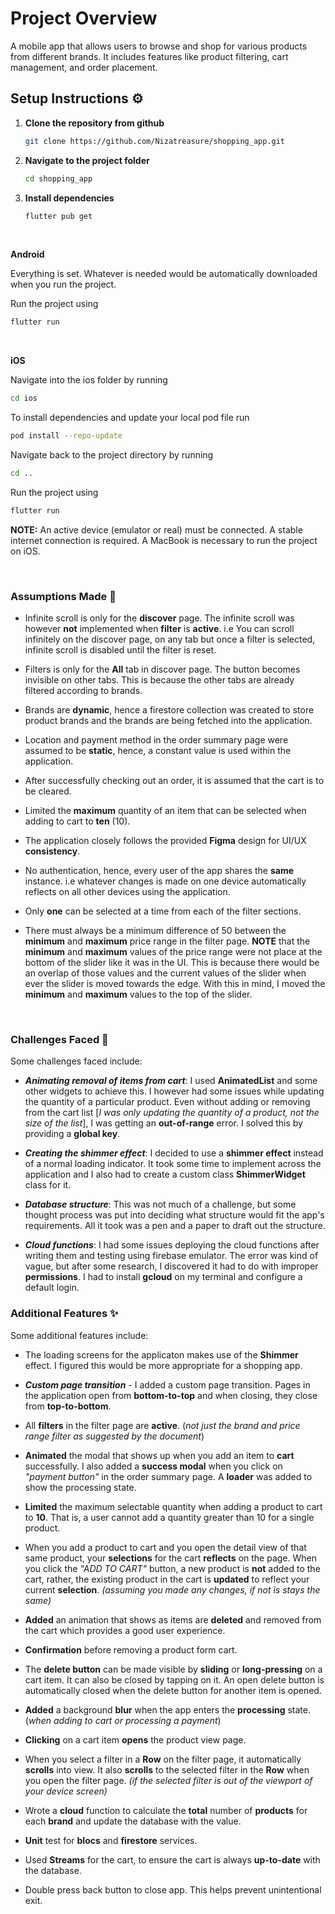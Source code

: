 # **Project Overview**

A mobile app that allows users to browse and shop for various products from different brands. It includes features like product filtering, cart management, and order placement.

## **Setup Instructions** :gear:

1. **Clone the repository from github**

   ```sh
   git clone https://github.com/Nizatreasure/shopping_app.git
   ```

2. **Navigate to the project folder**

   ```sh
   cd shopping_app
   ```

3. **Install dependencies**
   ```sh
   flutter pub get
   ```
<br>

**Android**

Everything is set. Whatever is needed would be automatically downloaded when you run the project.

Run the project using

```sh
flutter run
```
<br>

**iOS**

Navigate into the ios folder by running
```sh
cd ios
```
To install dependencies and update your local pod file run
```sh
pod install --repo-update
```
Navigate back to the project directory by running
```sh
cd ..
```

Run the project using 
```sh
flutter run
```

**NOTE:** An active device (emulator or real) must be connected. A stable internet connection is required. A MacBook is necessary to run the project on iOS.

<br>

### **Assumptions Made** :memo:


- Infinite scroll is only for the **discover** page. The infinite scroll was however **not** implemented when **filter** is **active**. i.e You can scroll infinitely on the discover page, on any tab but once a filter is selected, infinite scroll is disabled until the filter is reset.

- Filters is only for the **All** tab in discover page. The button becomes invisible on other tabs. This is because the other tabs are already filtered according to brands.

- Brands are **dynamic**, hence a firestore collection was created to store product brands and the brands are being fetched into the application.

- Location and payment method in the order summary page were assumed to be **static**, hence, a constant value is used within the application.

- After successfully checking out an order, it is assumed that the cart is to be cleared.

- Limited the **maximum** quantity of an item that can be selected when adding to cart to **ten** (10).

- The application closely follows the provided **Figma** design for UI/UX **consistency**.

- No authentication, hence, every user of the app shares the **same** instance. i.e whatever changes is made on one device automatically reflects on all other devices using the application.

- Only **one** can be selected at a time from each of the filter sections.

- There must always be a minimum difference of 50 between the **minimum** and **maximum** price range in the filter page. **NOTE** that the **minimum** and **maximum** values of the price range were not place at the bottom of the slider like it was in the UI. This is because there would be an overlap of those values and the current values of the slider when ever the slider is moved towards the edge. With this in mind, I moved the **minimum** and **maximum** values to the top of the slider.

<br>

### **Challenges Faced** :wrench:

Some challenges faced include:
- _**Animating removal of items from cart**_: I used **AnimatedList** and some other widgets to achieve this. I however had some issues while updating the quantity of a particular product. Even without adding or removing from the cart list [_I was only updating the quantity of a product, not the size of the list_], I was getting an **out-of-range** error. I solved this by providing a **global key**.

- _**Creating the shimmer effect**_: I decided to use a **shimmer effect** instead of a normal loading indicator. It took some time to implement across the application and I also had to create a custom class **ShimmerWidget** class for it.

- _**Database structure**_: This was not much of a challenge, but some thought process was put into deciding what structure would fit the app's requirements. All it took was a pen and a paper to draft out the structure.

- _**Cloud functions**_: I had some issues deploying the cloud functions after writing them and testing using firebase emulator. The error was kind of vague, but after some research, I discovered it had to do with improper **permissions**. I had to install **gcloud** on my terminal and configure a default login.


### **Additional Features** :sparkles:

Some additional features include:
- The loading screens for the applicaton makes use of the **Shimmer** effect. I figured this would be more appropriate for a shopping app.

- _**Custom page transition**_ - I added a custom page transition. Pages in the application open from **bottom-to-top** and when closing, they close from **top-to-bottom**.

- All **filters** in the filter page are **active**. (_not just the brand and price range filter as suggested by the document_)

- **Animated** the modal that shows up when you add an item to **cart** successfully. I also added a **success modal** when you click on _"payment button"_ in the order summary page. A **loader** was added to show the processing state.

- **Limited** the maximum selectable quantity when adding a product to cart to **10**. That is, a user cannot add a quantity greater than 10 for a single product.

- When you add a product to cart and you open the detail view of that same product, your **selections** for the cart **reflects** on the page. When you click the _"ADD TO CART"_ button, a new product is **not** added to the cart, rather, the existing product in the cart is **updated** to reflect your current **selection**. _(assuming you made any changes, if not is stays the same)_

- **Added** an animation that shows as items are **deleted** and removed from the cart which provides a good user experience.

- **Confirmation** before removing a product form cart.

- The **delete button** can be made visible by **sliding** or **long-pressing** on a cart item. It can also be closed by tapping on it. An open delete button is automatically closed when the delete button for another item is opened.

- **Added** a background **blur** when the app enters the **processing** state. (_when adding to cart or processing a payment_)

- **Clicking** on a cart item **opens** the product view page.

- When you select a filter in a **Row** on the filter page, it automatically **scrolls** into view. It also **scrolls** to the selected filter in the **Row** when you open the filter page. _(if the selected filter is out of the viewport of your device screen)_

- Wrote a **cloud** function to calculate the **total** number of **products** for each **brand** and update the database with the value.

- **Unit** test for **blocs** and **firestore** services.

- Used **Streams** for the cart, to ensure the cart is always **up-to-date** with the database.

- Double press back button to close app. This helps prevent unintentional exit.
